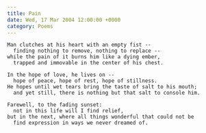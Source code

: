 ```yaml
---
title: Pain
date: Wed, 17 Mar 2004 12:00:00 +0000
category: Poems
---
```


    Man clutches at his heart with an empty fist --  
      finding nothing to remove, nothing to replace --  
    while the pain of it burns him like a dying ember,  
      trapped and immovable in the center of his chest.

    In the hope of love, he lives on --  
      hope of peace, hope of rest, hope of stillness.  
    He hopes until wet tears bring the taste of salt to his mouth;  
      and yet still, there is nothing but that salt to console him.

    Farewell, to the fading sunset:  
      not in this life will I find relief,  
    but in the next, where all things wonderful that could not be  
      find expression in ways we never dreamed of.


